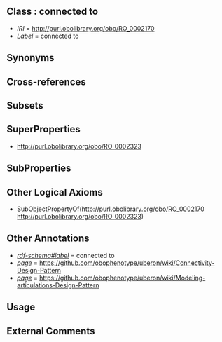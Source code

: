 
## Class : connected to

 * *IRI* = http://purl.obolibrary.org/obo/RO_0002170
 * *Label* = connected to

## Synonyms


## Cross-references


## Subsets


## SuperProperties

 * <http://purl.obolibrary.org/obo/RO_0002323>

## SubProperties


## Other Logical Axioms

 * SubObjectPropertyOf(<http://purl.obolibrary.org/obo/RO_0002170> <http://purl.obolibrary.org/obo/RO_0002323>)

## Other Annotations

 * *[rdf-schema#label](../../el/rdf-schema#label.md)* = connected to
 * *[page](../../ge/page.md)* = https://github.com/obophenotype/uberon/wiki/Connectivity-Design-Pattern
 * *[page](../../ge/page.md)* = https://github.com/obophenotype/uberon/wiki/Modeling-articulations-Design-Pattern

## Usage


## External Comments

